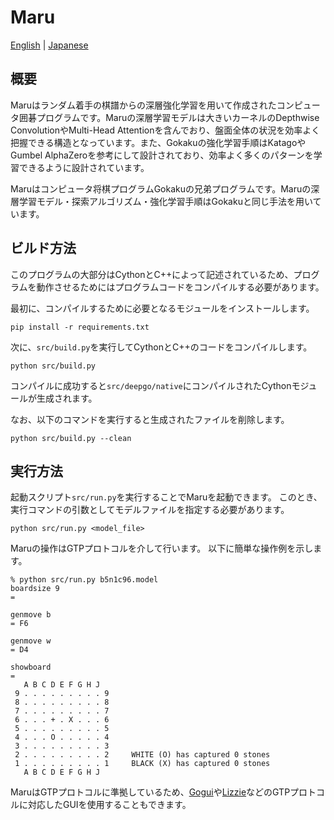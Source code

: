 # Maru
[English](./README.md) | [Japanese](./README_JP.md)

## 概要
Maruはランダム着手の棋譜からの深層強化学習を用いて作成されたコンピュータ囲碁プログラムです。Maruの深層学習モデルは大きいカーネルのDepthwise ConvolutionやMulti-Head Attentionを含んでおり、盤面全体の状況を効率よく把握できる構造となっています。また、Gokakuの強化学習手順はKatagoやGumbel AlphaZeroを参考にして設計されており、効率よく多くのパターンを学習できるように設計されています。

Maruはコンピュータ将棋プログラムGokakuの兄弟プログラムです。Maruの深層学習モデル・探索アルゴリズム・強化学習手順はGokakuと同じ手法を用いています。

## ビルド方法
このプログラムの大部分はCythonとC++によって記述されているため、プログラムを動作させるためにはプログラムコードをコンパイルする必要があります。

最初に、コンパイルするために必要となるモジュールをインストールします。
```
pip install -r requirements.txt
```

次に、`src/build.py`を実行してCythonとC++のコードをコンパイルします。
```
python src/build.py
```

コンパイルに成功すると`src/deepgo/native`にコンパイルされたCythonモジュールが生成されます。

なお、以下のコマンドを実行すると生成されたファイルを削除します。
```
python src/build.py --clean
```

## 実行方法
起動スクリプト`src/run.py`を実行することでMaruを起動できます。
このとき、実行コマンドの引数としてモデルファイルを指定する必要があります。
```
python src/run.py <model_file>
```

Maruの操作はGTPプロトコルを介して行います。
以下に簡単な操作例を示します。
```
% python src/run.py b5n1c96.model
boardsize 9
= 

genmove b
= F6

genmove w
= D4

showboard
= 
   A B C D E F G H J
 9 . . . . . . . . . 9 
 8 . . . . . . . . . 8 
 7 . . . . . . . . . 7 
 6 . . . + . X . . . 6 
 5 . . . . . . . . . 5 
 4 . . . O . . . . . 4 
 3 . . . . . . . . . 3 
 2 . . . . . . . . . 2     WHITE (O) has captured 0 stones
 1 . . . . . . . . . 1     BLACK (X) has captured 0 stones
   A B C D E F G H J
```

MaruはGTPプロトコルに準拠しているため、[Gogui](https://github.com/Remi-Coulom/gogui)や[Lizzie](https://github.com/featurecat/lizzie)などのGTPプロトコルに対応したGUIを使用することもできます。
